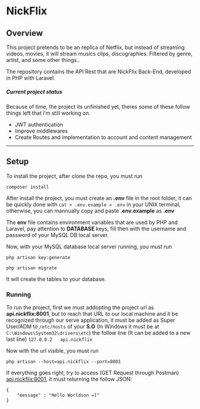 # NickFlix

## Overview

This project pretends to be an replica of Netflix, but instead of streaming videos, movies, it will stream musics clips, discographies. Filtered by genre, artist, and some other things..

The repository contains the API Rest that are NickFlix Back-End, developed in PHP with Laravel.

##### Current project status

Because of time, the project its unfinished yet, theres some of these follow things left that i'm still working on.

- JWT authentication
- Improve middlewares
- Create Routes and implementation to account and content management

---

## Setup

To install the project, after clone the repo, you must run 

```
composer install
```

After install the project, you must create an **.env** file in the root folder, it can be quickly done with `cat > .env.example > .env` in your UNIX terminal, otherwise, you can mannually copy and paste **.env.example** as **.env**

The **env** file contains environment variables that are used by PHP and Laravel, pay attention to **DATABASE** keys, fill then with the username and password of your MySQL DB local server. 

Now, with your MySQL database local server running, you must run

```
php artisan key:generate

php artisan migrate
```

It will create the tables to your database.

### Running

To run the project, first we must addopting the project url as **api.nickflix:8001**, but to reach that URL to our local machine and it be recognized through our serve application, it must be added as Super User/ADM to `/etc/hosts` of your **S.O** (In Windows it must be at `C:\Windows\System32\drivers\etc`) the follow line (It can be added to a new last line) `127.0.0.2   api.nickflix`

Now with the url visible, you must run

```
php artisan --host=api.nickflix --port=8001
```

If everything goes right, try to access (GET Request through Postman) [api.nickflix:8001](api.nickflix:8001), it must returning the follow JSON:

```
{
    "message" : "Hello Worldson =]"
}
```